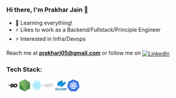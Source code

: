 ### Hi there, I'm Prakhar Jain 👋

- 🌱 Learning everything!
- ⚡ Likes to work as a Backend/Fullstack/Principle Engineer
- ⚡ Interested in Infra/Devops 

Reach me at **prakharj05@gmail.com** or follow me on [<img align="center" alt="LinkedIn" width="22px" src="https://cdn.jsdelivr.net/npm/simple-icons@v3/icons/linkedin.svg" />][linkedin]

### Tech Stack:
<img align="left" alt="React" width="32px" src="https://raw.githubusercontent.com/github/explore/main/topics/go/go.png" />
<img align="left" alt="NodeJS" width="32px" src="https://raw.githubusercontent.com/github/explore/main/topics/nodejs/nodejs.png" />
<img align="left" alt="React" width="32px" src="https://raw.githubusercontent.com/github/explore/main/topics/react/react.png" />
<img align="left" alt="NextJS" width="32px" src="https://raw.githubusercontent.com/github/explore/main/topics/nextjs/nextjs.png" />
<img align="left" alt="Docker" width="32px" src="https://raw.githubusercontent.com/github/explore/main/topics/docker/docker.png" />
<img align="left" alt="Kubernetes" width="32px" src="https://raw.githubusercontent.com/github/explore/main/topics/kubernetes/kubernetes.png" />

<br />
<br />

[linkedin]: https://www.linkedin.com/in/prakharjain05/
